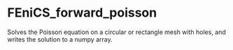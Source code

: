 # FEniCS_forward_poisson
Solves the Poisson equation on a circular or rectangle mesh with holes, and writes the solution to a numpy array.
